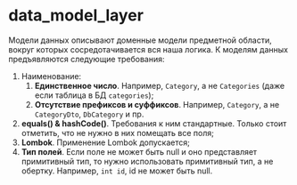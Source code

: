 # data_model_layer

Модели данных описывают доменные модели предметной области, вокруг которых
сосредотачивается вся наша логика. К моделям
данных предъявляются следующие требования:

1. Наименование:
    1. **Единственное число**. Например, `Category`, а не `Categories` (даже
       если таблица в БД `categories`);
    2. **Отсутствие префиксов и суффиксов**. Например, `Category`, а не
       `CategoryDto`, `DbCategory` и пр.
2. **equals() & hashCode()**. Требования к ним стандартные. Только стоит
   отметить, что не нужно в них помещать все
   поля;
3. **Lombok**. Применение Lombok допускается;
4. **Тип полей**. Если поле не может быть null и оно представляет примитивный
   тип, то нужно использовать примитивный
   тип, а не обертку. Например, `int id`, id не может быть null.